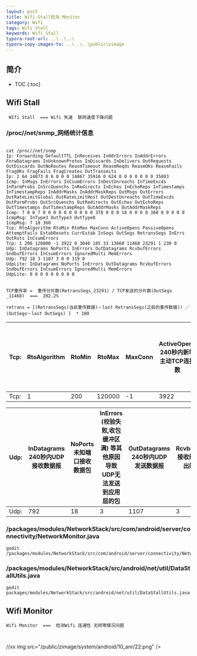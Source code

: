 ```yaml
---
layout: post
title: Wifi-Stall检测_Monitor
category: Wifi
tags: Wifi Stall
keywords: Wifi Stall
typora-root-url: ..\..\..\
typora-copy-images-to: ..\..\..\public\zimage
---
```


## 简介
 * TOC
 {:toc}

##  Wifi Stall 

```
 WIfi Stall  === Wifi 失速  联网速度下降问题

```



### /proc//net/snmp_网络统计信息

```

cat /proc//net/snmp
Ip: Forwarding DefaultTTL InReceives InHdrErrors InAddrErrors ForwDatagrams InUnknownProtos InDiscards InDelivers OutRequests OutDiscards OutNoRoutes ReasmTimeout ReasmReqds ReasmOKs ReasmFails FragOKs FragFails FragCreates OutTransmits
Ip: 2 64 14873 0 6 0 0 0 14867 35916 0 624 0 0 0 0 0 0 0 35803
Icmp: InMsgs InErrors InCsumErrors InDestUnreachs InTimeExcds InParmProbs InSrcQuenchs InRedirects InEchos InEchoReps InTimestamps InTimestampReps InAddrMasks InAddrMaskReps OutMsgs OutErrors OutRateLimitGlobal OutRateLimitHost OutDestUnreachs OutTimeExcds OutParmProbs OutSrcQuenchs OutRedirects OutEchos OutEchoReps OutTimestamps OutTimestampReps OutAddrMasks OutAddrMaskReps
Icmp: 7 0 0 7 0 0 0 0 0 0 0 0 0 0 378 0 0 0 18 0 0 0 0 360 0 0 0 0 0
IcmpMsg: InType3 OutType3 OutType8
IcmpMsg: 7 18 360
Tcp: RtoAlgorithm RtoMin RtoMax MaxConn ActiveOpens PassiveOpens AttemptFails EstabResets CurrEstab InSegs OutSegs RetransSegs InErrs OutRsts InCsumErrors
Tcp: 1 200 120000 -1 3922 0 3046 185 33 13660 11468 23291 1 230 0
Udp: InDatagrams NoPorts InErrors OutDatagrams RcvbufErrors SndbufErrors InCsumErrors IgnoredMulti MemErrors
Udp: 792 18 3 1107 3 0 0 319 0
UdpLite: InDatagrams NoPorts InErrors OutDatagrams RcvbufErrors SndbufErrors InCsumErrors IgnoredMulti MemErrors
UdpLite: 0 0 0 0 0 0 0 0 0

```



```

TCP重传率 =  重传分片数(RetransSegs_23291) / TCP发送的分片数(OutSegs _11468)  ===  202.2%

retrans = [(RetransSegs(当前重传数据)－last RetransSegs(之前的重传数据)) ／ (OutSegs－last OutSegs) ]  * 100 

```



| Tcp: | RtoAlgorithm | RtoMin | RtoMax | MaxConn | ActiveOpens 240秒内新增主动TCP连接数 | PassiveOpens 240秒内被动接受到的TCP连接数 | AttemptFails 240秒内连接失败个数 | EstabResets | CurrEstab当前TCP连接数量ESTABLED状态 | InSegs 240秒内接受 的TCP报文 | OutSegs 240秒内发送的报文 | RetransSegs 240秒内重传的报文 | InErrs (校验失败) 240秒内TCP入包错误 | OutRsts 240秒内TCP发包错误 | InCsumErrors |
| ---- | ------------ | ------ | ------ | ------- | ------------------------------------ | ----------------------------------------- | -------------------------------- | ----------- | ------------------------------------ | ---------------------------- | ------------------------- | ----------------------------- | ------------------------------------ | -------------------------- | ------------ |
| Tcp: | 1            | 200    | 120000 | -1      | 3922                                 | 0                                         | 3046                             | 185         | 33                                   | 13660                        | 11468                     | 23291                         | 1                                    | 230                        | 0            |



| Udp: | InDatagrams 240秒内UDP 接收数据报 | NoPorts 未知端口接收数据包 | InErrors  (校验失败,收包缓冲区满) 等其他原因导致 UDP无法发送到应用层的包 | OutDatagrams 240秒内UDP 发送数据报 | RcvbufErrors 接收缓冲区溢出的包量 | SndbufErrors 发送缓冲区溢出的包量 | InCsumErrors | IgnoredMulti | MemErrors |
| ---- | --------------------------------- | -------------------------- | ------------------------------------------------------------ | ---------------------------------- | --------------------------------- | --------------------------------- | ------------ | ------------ | --------- |
| Udp: | 792                               | 18                         | 3                                                            | 1107                               | 3                                 | 0                                 | 0            | 319          | 0         |






### /packages/modules/NetworkStack/src/com/android/server/connectivity/NetworkMonitor.java

```
gedit /packages/modules/NetworkStack/src/com/android/server/connectivity/NetworkMonitor.java

```



### /packages/modules/NetworkStack/src/android/net/util/DataStallUtils.java

```
gedit packages/modules/NetworkStack/src/android/net/util/DataStallUtils.java

```




##  Wifi Monitor 

```
Wifi Monitor  ===  检测Wifi 连通性 无网等情况问题



```

 

//xx img src="/public/zimage/system/android/10_anr/22.png"  />
